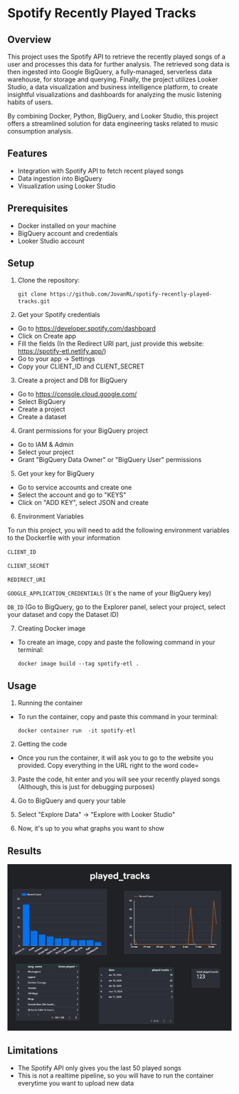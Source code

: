 
# Spotify Recently Played Tracks

## Overview
This project uses the Spotify API to retrieve the recently played songs of a user and processes this data for further analysis. The retrieved song data is then ingested into Google BigQuery, a fully-managed, serverless data warehouse, for storage and querying. Finally, the project utilizes Looker Studio, a data visualization and business intelligence platform, to create insightful visualizations and dashboards for analyzing the music listening habits of users.

By combining Docker, Python, BigQuery, and Looker Studio, this project offers a streamlined solution for data engineering tasks related to music consumption analysis. 

## Features
- Integration with Spotify API to fetch recent played songs
- Data ingestion into BigQuery
- Visualization using Looker Studio

## Prerequisites
- Docker installed on your machine
- BigQuery account and credentials
- Looker Studio account

## Setup
1. Clone the repository:
   ```
   git clone https://github.com/JovanRL/spotify-recently-played-tracks.git
   ```
2. Get your Spotify credentials
- Go to https://developer.spotify.com/dashboard
- Click on Create app
- Fill the fields (In the Redirect URI part, just provide this website: https://spotify-etl.netlify.app/)
- Go to your app -> Settings
- Copy your CLIENT_ID and CLIENT_SECRET

3. Create a project and DB for BigQuery
- Go to https://console.cloud.google.com/
- Select BigQuery
- Create a project
- Create a dataset

4. Grant permissions for your BigQuery project
- Go to IAM & Admin
- Select your project
- Grant "BigQuery Data Owner" or "BigQuery User" permissions 

5. Get your key for BigQuery
- Go to service accounts and create one
- Select the account and go to "KEYS"
- Click on "ADD  KEY", select JSON and create

6. Environment Variables

To run this project, you will need to add the following environment variables to the Dockerfile with your information

`CLIENT_ID`

`CLIENT_SECRET`

`REDIRECT_URI`

`GOOGLE_APPLICATION_CREDENTIALS` (It´s the name of your BigQuery  key)

`DB_ID` (Go to BigQuery, go to the Explorer panel, select your project, select your dataset and copy the Dataset ID)

7. Creating Docker image
- To create an image, copy and paste the following command in your terminal:
   ```
   docker image build --tag spotify-etl .
   ```

## Usage
1. Running the container
- To run the container, copy and paste this command in your terminal:
   ```
   docker container run  -it spotify-etl
   ```
2. Getting the code
- Once you run the container, it will ask you to go to the website you provided. Copy everything in the URL right to the word code=

3. Paste the code, hit enter and you will see your recently played songs (Although, this is just for debugging purposes)

4. Go to BigQuery and query your table

5. Select "Explore Data" -> "Explore with Looker Studio"

6. Now, it's up to you what graphs you want to show

## Results
![result](./images/result.png)

## Limitations
- The Spotify API only gives you the last 50 played songs
- This is not a realtime pipeline, so you will have to run the container everytime you want to upload new data
